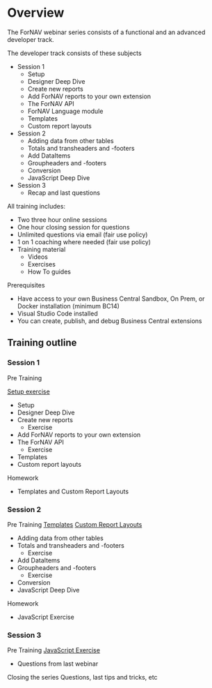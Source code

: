 # Overview

The ForNAV webinar series consists of a functional and an advanced developer track.

The developer track consists of these subjects

* Session 1
  * Setup
  * Designer Deep Dive
  * Create new reports
  * Add ForNAV reports to your own extension
  * The ForNAV API
  * ForNAV Language module
  * Templates
  * Custom report layouts
* Session 2
  * Adding data from other tables
  * Totals and transheaders and -footers
  * Add DataItems
  * Groupheaders and -footers
  * Conversion
  * JavaScript Deep Dive
* Session 3
  * Recap and last questions

All training includes:
* Two three hour online sessions
* One hour closing session for questions
* Unlimited questions via email (fair use policy)
* 1 on 1 coaching where needed (fair use policy)
* Training material
  * Videos
  * Exercises
  * How To guides

Prerequisites
* Have access to your own Business Central Sandbox, On Prem, or Docker installation (minimum BC14)
* Visual Studio Code installed
* You can create, publish, and debug Business Central extensions

## Training outline

### Session 1
Pre Training

[Setup exercise](/Exercises/Setup.Exercise.md)

* Setup
* Designer Deep Dive
* Create new reports
  * Exercise
* Add ForNAV reports to your own extension
* The ForNAV API
  * Exercise
* Templates
* Custom report layouts

Homework
* Templates and Custom Report Layouts

### Session 2
Pre Training
[Templates](/Exercises/Templates.Exercise.md)
[Custom Report Layouts](/Exercises/CustomReportLayout.Exercise.md)

<!-- Watch the video []() -->

* Adding data from other tables
* Totals and transheaders and -footers
  * Exercise
* Add DataItems
* Groupheaders and -footers
  * Exercise
* Conversion
* JavaScript Deep Dive

Homework
* JavaScript Exercise

### Session 3
Pre Training
[JavaScript Exercise]()

* Questions from last webinar

Closing the series
Questions, last tips and tricks, etc